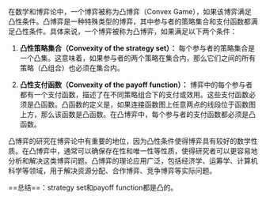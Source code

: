 在数学和博弈论中，一个博弈被称为凸博弈（Convex Game），如果该博弈满足凸性条件。凸博弈是一种特殊类型的博弈，其中参与者的策略集合和支付函数都满足凸性条件。具体来说，一个博弈被称为凸博弈，如果满足以下两个条件：

1. **凸性策略集合（Convexity of the strategy set）：** 每个参与者的策略集合是一个凸集。这意味着，如果参与者的两个策略在集合内，那么它们之间的所有策略（凸组合）也必须在集合内。

2. **凸性支付函数（Convexity of the payoff function）：** 博弈中的每个参与者都有一个支付函数，描述了在不同策略组合下的支付或效用。这些支付函数必须是凸函数。凸函数的定义是，如果连接函数图上任意两点的线段位于函数图上方，那么该函数是凸函数。在凸博弈中，每个参与者的支付函数都必须是凸函数。

凸博弈的研究在博弈论中有重要的地位，因为凸性条件使得博弈具有较好的数学性质。在凸博弈中，通常可以确保存在性和唯一性等性质，使得研究者可以更容易地分析和解决这类博弈问题。凸博弈的理论应用广泛，包括经济学、运筹学、计算机科学等领域，用于解决资源分配、合作博弈、竞争博弈等实际问题。

==总结==：strategy set和payoff function都是凸的。